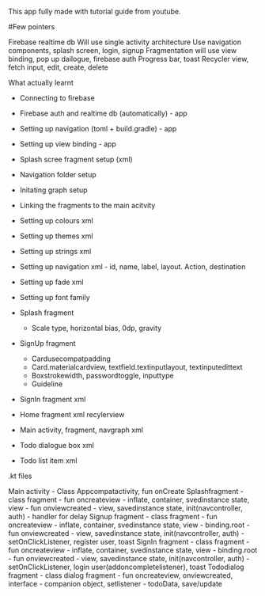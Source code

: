 This app fully made with tutorial guide from youtube.


#Few pointers

Firebase realtime db
Will use single activity architecture
Use navigation components, splash screen, login, signup
Fragmentation
will use view binding, pop up dailogue, firebase auth
Progress bar, toast
Recycler view, fetch input, edit, create, delete

What actually learnt
- Connecting to firebase
- Firebase auth and realtime db (automatically) - app
- Setting up navigation (toml + build.gradle) - app
- Setting up view binding - app

- Splash scree fragment setup (xml)
- Navigation folder setup
- Initating graph setup
- Linking the fragments to the main acitvity

- Setting up colours xml
- Setting up themes xml
- Setting up strings xml
- Setting up navigation xml - id, name, label, layout. Action, destination
- Setting up fade xml
- Setting up font family

- Splash fragment
    - Scale type, horizontal bias, 0dp, gravity
- SignUp fragment
    - Cardusecompatpadding
    - Card.materialcardview, textfield.textinputlayout, textinputedittext
    - Boxstrokewidth, passwordtoggle, inputtype
    - Guideline
- SignIn fragment xml
- Home fragment xml recylerview
- Main activity, fragment, navgraph xml
- Todo dialogue box xml
- Todo list item xml

.kt files

Main activity
    - Class Appcompatactivity, fun onCreate
Splashfragment - class fragment
	- fun oncreateview
		- inflate, container, svedinstance state, view
	- fun onviewcreated 
		- view, savedinstance state, init(navcontroller, auth)
		- handler for delay
Signup fragment - class fragment
	- fun oncreateview
		- inflate, container, svedinstance state, view
		- binding.root
	- fun onviewcreated 
		- view, savedinstance state, init(navcontroller, auth)
		- setOnClickListener, register user, toast
SignIn fragment -  class fragment
	- fun oncreateview
		- inflate, container, svedinstance state, view
		- binding.root
	- fun onviewcreated 
		- view, savedinstance state, init(navcontroller, auth)
		- setOnClickListener, login user(addoncompletelistener), toast
Tododialog fragment - class dialog fragment
	- fun oncreateview, onviewcreated, interface
	- companion object, setlistener
	- todoData, save/update

